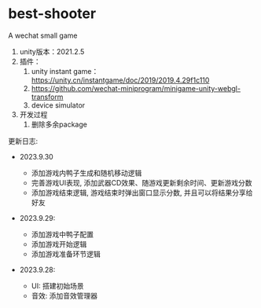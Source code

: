# best-shooter
A wechat small game


1. unity版本：2021.2.5
2. 插件：
	1. unity instant game：https://unity.cn/instantgame/doc/2019/2019.4.29f1c110
	2. https://github.com/wechat-miniprogram/minigame-unity-webgl-transform
    3. device simulator
3. 开发过程
	1. 删除多余package


更新日志:
- 2023.9.30
	- 添加游戏内鸭子生成和随机移动逻辑
  	- 完善游戏UI表现, 添加武器CD效果、随游戏更新剩余时间、更新游戏分数
    - 添加游戏结束逻辑, 游戏结束时弹出窗口显示分数, 并且可以将结果分享给好友

- 2023.9.29:
  	- 添加游戏中鸭子配置 
  	- 添加游戏开始逻辑
	- 添加游戏准备环节逻辑

- 2023.9.28:
	- UI: 搭建初始场景
	- 音效: 添加音效管理器